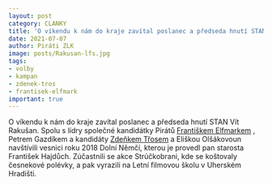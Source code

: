 ```yaml
---
layout: post
category: CLANKY
title: 'O víkendu k nám do kraje zavítal poslanec a předseda hnutí STAN Vít Rakušan'
date: 2021-07-07
author: Piráti ZLK
image: posts/Rakusan-lfs.jpg
tags: 
- volby
- kampan
- zdenek-tros
- frantisek-elfmark
important: true
---
```


O víkendu k nám do kraje zavítal poslanec a předseda hnutí STAN Vít Rakušan. Spolu s lídry společné kandidátky Pirátů [Františkem Elfmarkem](https://zlinsky.pirati.cz/lide/frantisek-elfmark/)
, Petrem Gazdíkem a kandidáty [Zdeňkem Třosem](https://zlinsky.pirati.cz/lide/zdenek-tros/) a Eliškou Olšákovoun navštívili  vesnici roku 2018 Dolní Němčí, kterou je provedl pan starosta František Hajdůch. Zúčastnili se akce Strúčkobrani, kde se koštovaly česnekové polévky, a pak vyrazili na Letní filmovou školu v Uherském Hradišti. 

